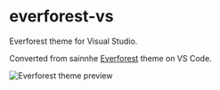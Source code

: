 # everforest-vs

Everforest theme for Visual Studio.

Converted from sainnhe [Everforest](https://github.com/sainnhe/everforest-vscode) theme on VS Code.


![Everforest theme preview](Resources/preview.png)